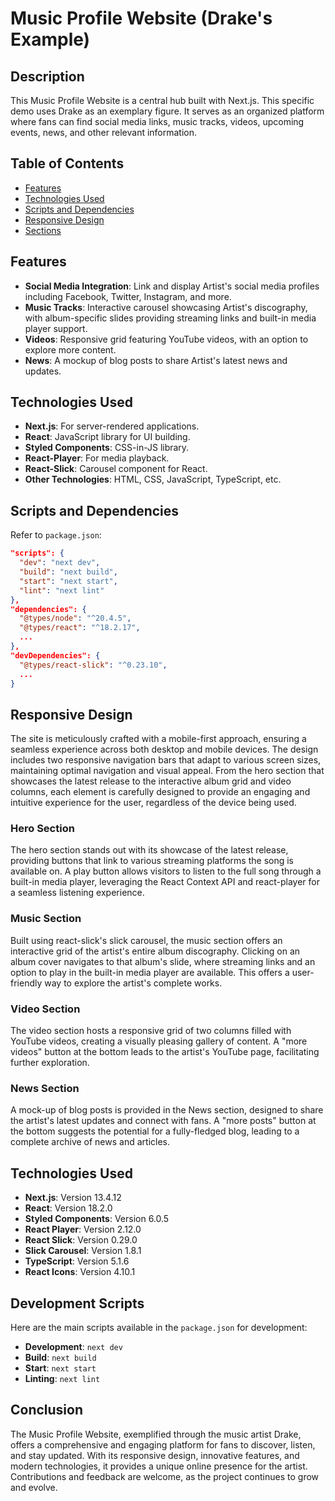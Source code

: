 # Music Profile Website (Drake's Example)

## Description

This Music Profile Website is a central hub built with Next.js. This specific demo uses Drake as an exemplary figure. It serves as an organized platform where fans can find social media links, music tracks, videos, upcoming events, news, and other relevant information.

## Table of Contents

- [Features](#features)
- [Technologies Used](#technologies-used)
- [Scripts and Dependencies](#scripts-and-dependencies)
- [Responsive Design](#responsive-design)
- [Sections](#sections)

## Features

- **Social Media Integration**: Link and display Artist's social media profiles including Facebook, Twitter, Instagram, and more.
- **Music Tracks**: Interactive carousel showcasing Artist's discography, with album-specific slides providing streaming links and built-in media player support.
- **Videos**: Responsive grid featuring YouTube videos, with an option to explore more content.
- **News**: A mockup of blog posts to share Artist's latest news and updates.

## Technologies Used

- **Next.js**: For server-rendered applications.
- **React**: JavaScript library for UI building.
- **Styled Components**: CSS-in-JS library.
- **React-Player**: For media playback.
- **React-Slick**: Carousel component for React.
- **Other Technologies**: HTML, CSS, JavaScript, TypeScript, etc.

## Scripts and Dependencies

Refer to `package.json`:

```json
"scripts": {
  "dev": "next dev",
  "build": "next build",
  "start": "next start",
  "lint": "next lint"
},
"dependencies": {
  "@types/node": "^20.4.5",
  "@types/react": "^18.2.17",
  ...
},
"devDependencies": {
  "@types/react-slick": "^0.23.10",
  ...
}
```

## Responsive Design

The site is meticulously crafted with a mobile-first approach, ensuring a seamless experience across both desktop and mobile devices. The design includes two responsive navigation bars that adapt to various screen sizes, maintaining optimal navigation and visual appeal. From the hero section that showcases the latest release to the interactive album grid and video columns, each element is carefully designed to provide an engaging and intuitive experience for the user, regardless of the device being used.

### Hero Section

The hero section stands out with its showcase of the latest release, providing buttons that link to various streaming platforms the song is available on. A play button allows visitors to listen to the full song through a built-in media player, leveraging the React Context API and react-player for a seamless listening experience.

### Music Section

Built using react-slick's slick carousel, the music section offers an interactive grid of the artist's entire album discography. Clicking on an album cover navigates to that album's slide, where streaming links and an option to play in the built-in media player are available. This offers a user-friendly way to explore the artist's complete works.

### Video Section

The video section hosts a responsive grid of two columns filled with YouTube videos, creating a visually pleasing gallery of content. A "more videos" button at the bottom leads to the artist's YouTube page, facilitating further exploration.

### News Section

A mock-up of blog posts is provided in the News section, designed to share the artist's latest updates and connect with fans. A "more posts" button at the bottom suggests the potential for a fully-fledged blog, leading to a complete archive of news and articles.

## Technologies Used

- **Next.js**: Version 13.4.12
- **React**: Version 18.2.0
- **Styled Components**: Version 6.0.5
- **React Player**: Version 2.12.0
- **React Slick**: Version 0.29.0
- **Slick Carousel**: Version 1.8.1
- **TypeScript**: Version 5.1.6
- **React Icons**: Version 4.10.1

## Development Scripts

Here are the main scripts available in the `package.json` for development:

- **Development**: `next dev`
- **Build**: `next build`
- **Start**: `next start`
- **Linting**: `next lint`

## Conclusion

The Music Profile Website, exemplified through the music artist Drake, offers a comprehensive and engaging platform for fans to discover, listen, and stay updated. With its responsive design, innovative features, and modern technologies, it provides a unique online presence for the artist. Contributions and feedback are welcome, as the project continues to grow and evolve.
